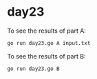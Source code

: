 # day23
To see the results of part A:

```bash
go run day23.go A input.txt
```

To see the results of part B:

```bash
go run day23.go B
```
